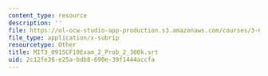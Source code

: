 ```yaml
---
content_type: resource
description: ''
file: https://ol-ocw-studio-app-production.s3.amazonaws.com/courses/3-091sc-introduction-to-solid-state-chemistry-fall-2010/2c12fe36e25abdb8690e39f1444accfa_MIT3_091SCF10Exam_2_Prob_2_300k.srt
file_type: application/x-subrip
resourcetype: Other
title: MIT3_091SCF10Exam_2_Prob_2_300k.srt
uid: 2c12fe36-e25a-bdb8-690e-39f1444accfa
---
```

